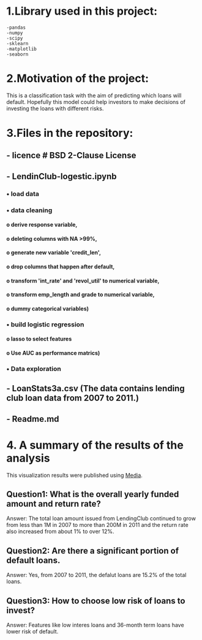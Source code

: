 # 1.Library used in this project:
    -pandas
    -numpy
    -scipy
    -sklearn
    -matplotlib
    -seaborn

# 2.Motivation of the project:
This is a classification task with the aim of predicting which loans will default. 
Hopefully this model could help investors to make decisions of investing the loans with different risks.

# 3.Files in the repository:
 ## - licence # BSD 2-Clause License
 ## - LendinClub-logestic.ipynb 
### •	load data
### •	data cleaning     
####    o	derive response variable,
####    o	deleting columns with NA >99%,
####    o	generate new variable 'credit_len',
####    o	drop columns that happen after default,
####    o	transform 'int_rate' and 'revol_util' to numerical variable,
####    o	transform emp_length and grade to numerical variable,
####    o	dummy categorical variables)
### •	build logistic regression 
####    o	lasso to select features 
####    o	Use AUC as performance matrics)
### •	Data exploration
        
 ## - LoanStats3a.csv (The data contains lending club loan data from 2007 to 2011.)
 ## - Readme.md

# 4. A summary of the results of the analysis
This visualization results were published using [Media](https://medium.com/@biofjm/should-we-invest-on-lending-club-loans-4f2a31736fca).


## Question1: What is the overall yearly funded amount and return rate?
   Answer:   The total loan amount issued from LendingClub continued to grow from less than 1M in 2007 to more than 200M in 2011 and the return rate also increased from about 1% to over 12%.
  
## Question2: Are there a significant portion of default loans.
   Answer:   Yes, from 2007 to 2011, the defalut loans are 15.2% of the total loans.

## Question3: How to choose low risk of loans to invest?
   Answer: Features like low interes loans and 36-month term loans have lower risk of default.

